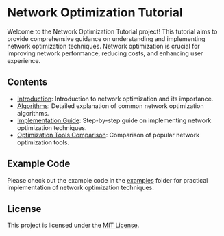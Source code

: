 # Network Optimization Tutorial

Welcome to the Network Optimization Tutorial project! This tutorial aims to provide comprehensive guidance on understanding and implementing network optimization techniques. Network optimization is crucial for improving network performance, reducing costs, and enhancing user experience.

## Contents

- [Introduction](tutorial/introduction.md): Introduction to network optimization and its importance.
- [Algorithms](tutorial/algorithms.md): Detailed explanation of common network optimization algorithms.
- [Implementation Guide](tutorial/implementation.md): Step-by-step guide on implementing network optimization techniques.
- [Optimization Tools Comparison](tutorial/optimization_tools.md): Comparison of popular network optimization tools.

## Example Code

Please check out the example code in the [examples](tutorial/examples/) folder for practical implementation of network optimization techniques.

## License

This project is licensed under the [MIT License](LICENSE).

